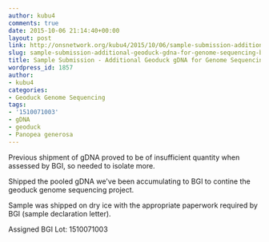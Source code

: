 ```yaml
---
author: kubu4
comments: true
date: 2015-10-06 21:14:40+00:00
layout: post
link: http://onsnetwork.org/kubu4/2015/10/06/sample-submission-additional-geoduck-gdna-for-genome-sequencing-bgi/
slug: sample-submission-additional-geoduck-gdna-for-genome-sequencing-bgi
title: Sample Submission - Additional Geoduck gDNA for Genome Sequencing @ BGI
wordpress_id: 1857
author:
- kubu4
categories:
- Geoduck Genome Sequencing
tags:
- '1510071003'
- gDNA
- geoduck
- Panopea generosa
---
```


Previous shipment of gDNA proved to be of insufficient quantity when assessed by BGI, so needed to isolate more.

Shipped the pooled gDNA we've been accumulating to BGI to contine the geoduck genome sequencing project.

Sample was shipped on dry ice with the appropriate paperwork required by BGI (sample declaration letter).

Assigned BGI Lot: 1510071003
